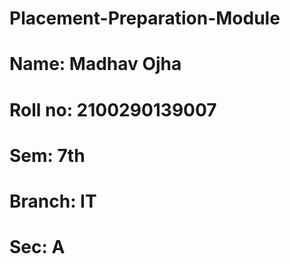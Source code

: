 # Placement-Preparation-Module
# Name: Madhav Ojha
# Roll no: 2100290139007
# Sem: 7th
# Branch: IT
# Sec: A
